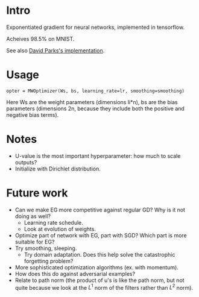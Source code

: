 # Intro

Exponentiated gradient for neural networks, implemented in tensorflow.

Acheives 98.5% on MNIST.

See also [David Parks's implementation](https://github.com/davidparks21/experimental_neural_network_matlab).

# Usage

```
opter = MWOptimizer(Ws, bs, learning_rate=lr, smoothing=smoothing)
```
Here Ws are the weight parameters (dimensions li*n), bs are the bias parameters (dimensions 2n, because they include both the positive and negative bias terms).

# Notes

* U-value is the most important hyperparameter: how much to scale outputs?
* Initialize with Dirichlet distribution. 

# Future work

* Can we make EG more competitive against regular GD? Why is it not doing as well?
	* Learning rate schedule.
	* Look at evolution of weights.
* Optimize part of network with EG, part with SGD? Which part is more suitable for EG?
* Try smoothing, sleeping.
    * Try domain adaptation. Does this help solve the catastrophic forgetting problem?
* More sophisticated optimization algorithms (ex. with momentum).
* How does this do against adversarial examples?
* Relate to path norm (the product of u's is like the path norm, but not quite because we look at the $L^1$ norm of the filters rather than $L^2$ norm).

